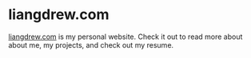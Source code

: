 # liangdrew.com

[liangdrew.com](http://liangdrew.com) is my personal website. Check it out to read more about about me, my projects, and check out my resume.

